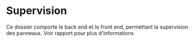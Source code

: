 # Supervision
Ce dossier comporte le back end et le front end, permettant la supervision des panneaux.
Voir rapport pour plus d'informations